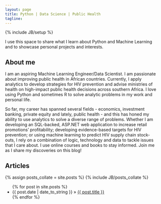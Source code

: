 ```yaml
---
layout: page
title: Python | Data Science | Public Health
tagline:
---
```

{% include JB/setup %}

I use this space to share what I learn about Python and Machine Learning and to showcase personal 
projects and interests.

## About me

I am an aspiring Machine Learning Engineer/Data Scientist. I am passionate about improving public health
in African countries. Currently, I apply analytics to develop strategies for HIV prevention and advise 
ministries of health on high-impact public health decisions across southern Africa. I love using Python 
and sometimes R to solve analytic problems in my work and personal life. 

So far, my career has spanned several fields - economics, investment banking, private equity and lately, 
public health - and this has honed my ability to use analytics to solve a diverse range of problems. 
Whether I am developing an SQL-backed, ASP.NET web application to increase retail promotions’ profitability; 
developing evidence-based targets for HIV prevention; or using machine learning to predict HIV supply chain 
stock-outs, I rely on a combination of logic, technology and data to tackle issues that I care about. I use 
online courses and books to stay informed. Join me as I share my discoveries on this blog! 

    
## Articles
{% assign posts_collate = site.posts %}
{% include JB/posts_collate %}
<ul class="posts">
  {% for post in site.posts %}
    <li><span>{{ post.date | date_to_string }}</span> &raquo; <a href="{{ BASE_PATH }}{{ post.url }}">{{ post.title }}</a></li>
  {% endfor %}
</ul>